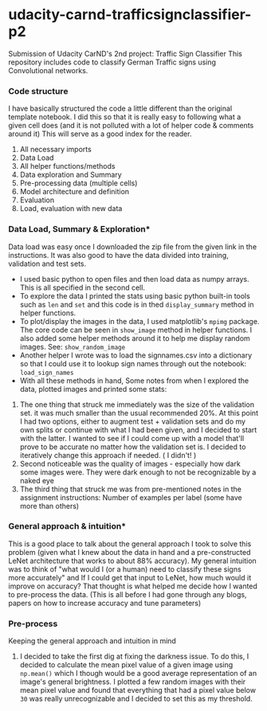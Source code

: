 # udacity-carnd-trafficsignclassifier-p2
Submission of Udacity CarND's 2nd project: Traffic Sign Classifier
This repository includes code to classify German Traffic signs using Convolutional networks.

### Code structure
I have basically structured the code a little different than the original template notebook. I did this so that it is really easy to following what a given cell does (and it is not polluted with a lot of helper code & comments around it)
This will serve as a good index for the reader.
1) All necessary imports
2) Data Load
3) All helper functions/methods
4) Data exploration and Summary
5) Pre-processing data (multiple cells)
6) Model architecture and definition
7) Evaluation
8) Load, evaluation with new data

### Data Load, Summary & Exploration*
Data load was easy once I downloaded the zip file from the given link in the instructions.
It was also good to have the data divided into training, validation and test sets.
* I used basic python to open files and then load data as numpy arrays. This is all specified in the second cell.
* To explore the data I printed the stats using basic python built-in tools such as `len` and `set` and this code is in thed `display_summary` method in helper functions.
* To plot/display the images in the data, I used matplotlib's `mpimg` package. The core code can be seen in `show_image` method in helper functions. I also added some helper methods around it to help me display random images. See: `show_random_image`
* Another helper I wrote was to load the signnames.csv into a dictionary so that I could use it to lookup sign names through out the notebook: `load_sign_names`
* With all these methods in hand, Some notes from when I explored the data, plotted images and printed some stats:
1. The one thing that struck me immediately was the size of the validation set. it was much smaller than the usual recommended 20%. At this point I had two options, either to augment test + validation sets and do my own splits or continue with what I had been given, and I decided to start with the latter. I wanted to see if I could come up with a model that'll prove to be accurate no matter how the validation set is. I decided to iteratively change this approach if needed. ( I didn't! )
2. Second noticeable was the quality of images - especially how dark some images were. They were dark enough to not be recognizable by a naked eye
3. The third thing that struck me was from pre-mentioned notes in the assignment instructions: Number of examples per label (some have more than others)

### General approach & intuition*
This is a good place to talk about the general approach I took to solve this problem (given what I knew about the data in hand and a pre-constructed LeNet architecture that works to about 88% accuracy). My general intuition was to think of "what would I (or a human) need to classify these signs more accurately" and If I could get that input to LeNet, how much would it improve on accuracy? That thought is what helped me decide how I wanted to pre-process the data. (This is all before I had gone through any blogs, papers on how to increase accuracy and tune parameters)

### Pre-process
Keeping the general approach and intuition in mind
1. I decided to take the first dig at fixing the darkness issue. To do this, I decided to calculate the mean pixel value of a given image using `np.mean()` which I though would be a good average representation of an image's general brightness. I plotted a few random images with their mean pixel value and found that everything that had a pixel value below `30` was really unrecognizable and I decided to set this as my threshold.
